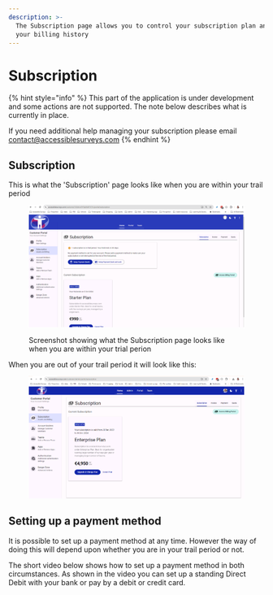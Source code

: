 ```yaml
---
description: >-
  The Subscription page allows you to control your subscription plan and view
  your billing history
---
```


# Subscription

{% hint style="info" %}
This part of the application is under development and some actions are not supported.  The note below describes what is currently in place. &#x20;

If you need additional help managing your subscription please email contact@accessiblesurveys.com&#x20;
{% endhint %}

## Subscription

This is what the 'Subscription' page looks like when you are within your trail period

<figure><img src="../../../.gitbook/assets/image (88).png" alt=""><figcaption><p>Screenshot showing what the Subscription page looks like when you are within your trial perion</p></figcaption></figure>

When you are out of your trail period it will look like this:

<figure><img src="../../../.gitbook/assets/image (90).png" alt=""><figcaption></figcaption></figure>

## Setting up a payment method

It is possible to set up a payment method at any time.  However the way of doing this will depend upon whether you are in your trail period or not.

The short video below shows how to set up a payment method in both circumstances.  As shown in the video you can set up a standing Direct Debit with your bank or pay by a debit or credit card.

